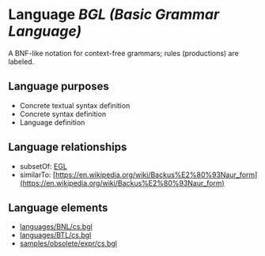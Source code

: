 # Language _BGL (Basic Grammar Language)_
A BNF-like notation for context-free grammars; rules (productions) are labeled.

## Language purposes
* Concrete textual syntax definition
* Concrete syntax definition
* Language definition

## Language relationships
* subsetOf: [EGL](http://softlang.github.io/yas/languages/egl.html)
* similarTo: [https://en.wikipedia.org/wiki/Backus%E2%80%93Naur_form](https://en.wikipedia.org/wiki/Backus%E2%80%93Naur_form)

## Language elements
* [languages/BNL/cs.bgl](https://github.com/softlang/yas/blob/master/languages/BNL/cs.bgl)
* [languages/BTL/cs.bgl](https://github.com/softlang/yas/blob/master/languages/BTL/cs.bgl)
* [samples/obsolete/expr/cs.bgl](https://github.com/softlang/yas/blob/master/samples/obsolete/expr/cs.bgl)
